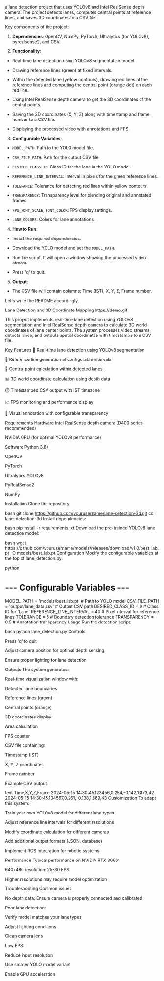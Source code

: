 a lane detection project that uses YOLOv8 and Intel RealSense depth camera. The project detects lanes, computes central points at reference lines, and saves 3D coordinates to a CSV file.

Key components of the project:

1. **Dependencies**: OpenCV, NumPy, PyTorch, Ultralytics (for YOLOv8), pyrealsense2, and CSV.

2. **Functionality**:

- Real-time lane detection using YOLOv8 segmentation model.

- Drawing reference lines (green) at fixed intervals.

- Within the detected lane (yellow contours), drawing red lines at the reference lines and computing the central point (orange dot) on each red line.

- Using Intel RealSense depth camera to get the 3D coordinates of the central points.

- Saving the 3D coordinates (X, Y, Z) along with timestamp and frame number to a CSV file.

- Displaying the processed video with annotations and FPS.

3. **Configurable Variables**:

- `MODEL_PATH`: Path to the YOLO model file.

- `CSV_FILE_PATH`: Path for the output CSV file.

- `DESIRED_CLASS_ID`: Class ID for the lane in the YOLO model.

- `REFERENCE_LINE_INTERVAL`: Interval in pixels for the green reference lines.

- `TOLERANCE`: Tolerance for detecting red lines within yellow contours.

- `TRANSPARENCY`: Transparency level for blending original and annotated frames.

- `FPS_FONT_SCALE`, `FONT_COLOR`: FPS display settings.

- `LANE_COLORS`: Colors for lane annotations.

4. **How to Run**:

- Install the required dependencies.

- Download the YOLO model and set the `MODEL_PATH`.

- Run the script. It will open a window showing the processed video stream.

- Press 'q' to quit.

5. **Output**:

- The CSV file will contain columns: Time (IST), X, Y, Z, Frame number.

Let's write the README accordingly.

Lane Detection and 3D Coordinate Mapping
https://demo.gif

This project implements real-time lane detection using YOLOv8 segmentation and Intel RealSense depth camera to calculate 3D world coordinates of lane center points. The system processes video streams, detects lanes, and outputs spatial coordinates with timestamps to a CSV file.

Key Features
🚦 Real-time lane detection using YOLOv8 segmentation

📏 Reference line generation at configurable intervals

📍 Central point calculation within detected lanes

📊 3D world coordinate calculation using depth data

⏱️ Timestamped CSV output with IST timezone

📈 FPS monitoring and performance display

🎨 Visual annotation with configurable transparency

Requirements
Hardware
Intel RealSense depth camera (D400 series recommended)

NVIDIA GPU (for optimal YOLOv8 performance)

Software
Python 3.8+

OpenCV

PyTorch

Ultralytics YOLOv8

PyRealSense2

NumPy

Installation
Clone the repository:

bash
git clone https://github.com/yourusername/lane-detection-3d.git
cd lane-detection-3d
Install dependencies:

bash
pip install -r requirements.txt
Download the pre-trained YOLOv8 lane detection model:

bash
wget https://github.com/yourusername/models/releases/download/v1.0/best_lab.pt -O models/best_lab.pt
Configuration
Modify the configurable variables at the top of lane_detection.py:

python
# --- Configurable Variables ---
MODEL_PATH = 'models/best_lab.pt'  # Path to YOLO model
CSV_FILE_PATH = 'output/lane_data.csv'  # Output CSV path
DESIRED_CLASS_ID = 0  # Class ID for 'Lane'
REFERENCE_LINE_INTERVAL = 40  # Pixel interval for reference lines
TOLERANCE = 5  # Boundary detection tolerance
TRANSPARENCY = 0.5  # Annotation transparency
Usage
Run the detection script:

bash
python lane_detection.py
Controls:

Press 'q' to quit

Adjust camera position for optimal depth sensing

Ensure proper lighting for lane detection

Outputs
The system generates:

Real-time visualization window with:

Detected lane boundaries

Reference lines (green)

Central points (orange)

3D coordinates display

Area calculation

FPS counter

CSV file containing:

Timestamp (IST)

X, Y, Z coordinates

Frame number

Example CSV output:

text
Time,X,Y,Z,Frame
2024-05-15 14:30:45.123456,0.254,-0.142,1.873,42
2024-05-15 14:30:45.134567,0.261,-0.138,1.869,43
Customization
To adapt this system:

Train your own YOLOv8 model for different lane types

Adjust reference line intervals for different resolutions

Modify coordinate calculation for different cameras

Add additional output formats (JSON, database)

Implement ROS integration for robotic systems

Performance
Typical performance on NVIDIA RTX 3060:

640x480 resolution: 25-30 FPS

Higher resolutions may require model optimization

Troubleshooting
Common issues:

No depth data: Ensure camera is properly connected and calibrated

Poor lane detection:

Verify model matches your lane types

Adjust lighting conditions

Clean camera lens

Low FPS:

Reduce input resolution

Use smaller YOLO model variant

Enable GPU acceleration

